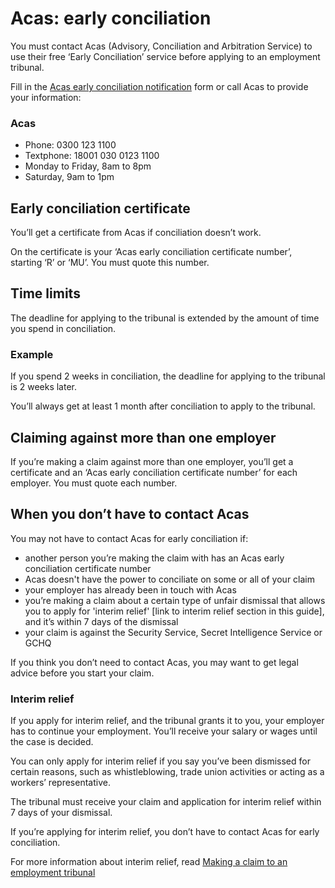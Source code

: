 # Acas: early conciliation

You must contact Acas (Advisory, Conciliation and Arbitration Service) to use their free ‘Early Conciliation’ service before applying to an employment tribunal.

Fill in the [Acas early conciliation notification](https://ec.acas.org.uk/) form or call Acas to provide your information:

### Acas
- Phone: 0300 123 1100
- Textphone: 18001 030 0123 1100
- Monday to Friday, 8am to 8pm
- Saturday, 9am to 1pm

## Early conciliation certificate

You’ll get a certificate from Acas if conciliation doesn’t work.

On the certificate is your ‘Acas early conciliation certificate number’, starting ‘R’ or ‘MU’.  You must quote this number.

## Time limits

The deadline for applying to the tribunal is extended by the amount of time you spend in conciliation.

### Example
If you spend 2 weeks in conciliation, the deadline for applying to the tribunal is 2 weeks later.

You’ll always get at least 1 month after conciliation to apply to the tribunal.

## Claiming against more than one employer

If you’re making a claim against more than one employer, you’ll get a certificate and an ‘Acas early conciliation certificate number’ for each employer. You must quote each number.

## When you don’t have to contact Acas

You may not have to contact Acas for early conciliation if:

- another person you’re making the claim with has an Acas early conciliation certificate number
- Acas doesn't have the power to conciliate on some or all of your claim
- your employer has already been in touch with Acas
- you’re making a claim about a certain type of unfair dismissal that allows you to apply for 'interim relief' [link to interim relief section in this guide], and it’s within 7 days of the dismissal
- your claim is against the Security Service, Secret Intelligence Service or GCHQ

If you think you don’t need to contact Acas, you may want to get legal advice before you start your claim.

### Interim relief
If you apply for interim relief, and the tribunal grants it to you, your employer has to continue your employment. You’ll receive your salary or wages until the case is decided.

You can only apply for interim relief if you say you’ve been dismissed for certain reasons, such as whistleblowing, trade union activities or acting as a workers’ representative.

The tribunal must receive your claim and application for interim relief within 7 days of your dismissal.

If you’re applying for interim relief, you don’t have to contact Acas for early conciliation.

For more information about interim relief, read [Making a claim to an employment tribunal](https://www.gov.uk/government/uploads/system/uploads/attachment_data/file/306273/employment-tribunal-making-claim-t420.pdf)
